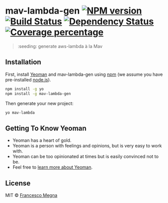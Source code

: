# mav-lambda-gen [![NPM version][npm-image]][npm-url] [![Build Status][travis-image]][travis-url] [![Dependency Status][daviddm-image]][daviddm-url] [![Coverage percentage][coveralls-image]][coveralls-url]
> :seeding: generate aws-lambda à la Mav

## Installation

First, install [Yeoman](http://yeoman.io) and mav-lambda-gen using [npm](https://www.npmjs.com/) (we assume you have pre-installed [node.js](https://nodejs.org/)).

```bash
npm install -g yo
npm install -g mav-lambda-gen
```

Then generate your new project:

```bash
yo mav-lambda
```

## Getting To Know Yeoman

 * Yeoman has a heart of gold.
 * Yeoman is a person with feelings and opinions, but is very easy to work with.
 * Yeoman can be too opinionated at times but is easily convinced not to be.
 * Feel free to [learn more about Yeoman](http://yeoman.io/).

## License

MIT © [Francesco Megna]()


[npm-image]: https://badge.fury.io/js/mav-lambda-gen.svg
[npm-url]: https://npmjs.org/package/mav-lambda-gen
[travis-image]: https://travis-ci.com/effe-megna/mav-lambda-gen.svg?branch=master
[travis-url]: https://travis-ci.com/effe-megna/mav-lambda-gen
[daviddm-image]: https://david-dm.org/effe-megna/mav-lambda-gen.svg?theme=shields.io
[daviddm-url]: https://david-dm.org/effe-megna/mav-lambda-gen
[coveralls-image]: https://coveralls.io/repos/effe-megna/mav-lambda-gen/badge.svg
[coveralls-url]: https://coveralls.io/r/effe-megna/mav-lambda-gen
